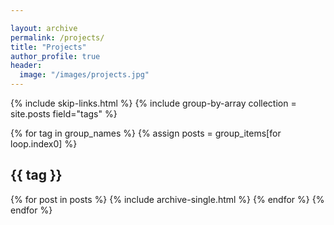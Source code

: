 ```yaml
---

layout: archive
permalink: /projects/
title: "Projects"
author_profile: true
header:
  image: "/images/projects.jpg"
---
```


{% include skip-links.html %}
{% include group-by-array collection = site.posts field="tags" %}

{% for tag in group_names %}
  {% assign posts = group_items[for loop.index0] %}
  <h2 id="{{ tag | slugify }}" class="archive__subtitle">{{ tag }}</h2>
  {% for post in posts %}
    {% include archive-single.html %}
  {% endfor %}
{% endfor %}

